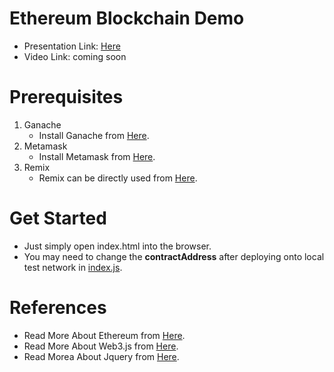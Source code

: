
# Ethereum Blockchain Demo
- Presentation Link: [Here](https://www.canva.com/design/DAEDpvI6P7Q/vSMs5IZrRjBKrOF7rWjzDw/view)
- Video Link: coming soon

# Prerequisites

1. Ganache
	- Install Ganache from [Here](https://www.trufflesuite.com/ganache).
2. Metamask
	- Install Metamask from [Here](https://metamask.io).
3. Remix
	- Remix can be directly used from [Here](http://remix.ethereum.org).

# Get Started
- Just simply open index.html into the browser.
- You may need to change the **contractAddress** after deploying onto local test network in [index.js](https://github.com/Wolverin-e/blockchain-webinar/blob/3d881bcf8cf50140fddcfb2b8c349c4822033008/index.js#L1).

# References
- Read More About Ethereum from [Here](https://ethereum.org/en/).
- Read More About Web3.js from [Here](https://web3js.readthedocs.io/).
- Read Morea About Jquery from [Here](https://api.jquery.com).
